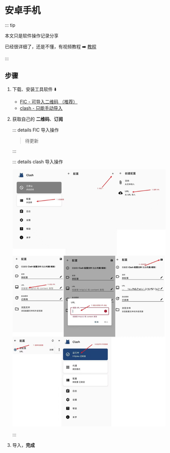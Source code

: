 # 安卓手机

::: tip

本文只是软件操作记录分享


已经很详细了，还是不懂，有视频教程 ➡️ [教程](./index)


:::


## 步骤


1. 下载、安装工具软件 ⬇️
   * [FlC - 可导入二维码 （推荐）](https://pan.xunlei.com/s/VOAfvd1V5SM6bch3h_fHSgnLA1?pwd=ybi7)
   * [clash - 只能手动导入](https://hollywood.lanzoub.com/b0xve63eh)

2. 获取自己的 **二维码**、**订阅**

   ::: details FlC 导入操作

   >  待更新

   :::

   ::: details clash 导入操作

   ![图文-安卓手机教程](.public/assets/android/图文-安卓手机教程.jpg)

   :::

3. 导入，**完成**

